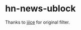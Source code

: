 # hn-news-ublock

Thanks to [jjice](https://news.ycombinator.com/item?id=43131124#43131238) for original filter.
